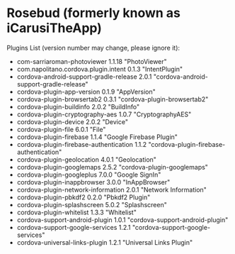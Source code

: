 # Rosebud (formerly known as iCarusiTheApp)

Plugins List (version number may change, please ignore it):

- com-sarriaroman-photoviewer 1.1.18 "PhotoViewer"
- com.napolitano.cordova.plugin.intent 0.1.3 "IntentPlugin"
- cordova-android-support-gradle-release 2.0.1 "cordova-android-support-gradle-release"
- cordova-plugin-app-version 0.1.9 "AppVersion"
- cordova-plugin-browsertab2 0.3.1 "cordova-plugin-browsertab2"
- cordova-plugin-buildinfo 2.0.2 "BuildInfo"
- cordova-plugin-cryptography-aes 1.0.7 "CryptographyAES"
- cordova-plugin-device 2.0.2 "Device"
- cordova-plugin-file 6.0.1 "File"
- cordova-plugin-firebase 1.1.4 "Google Firebase Plugin"
- cordova-plugin-firebase-authentication 1.1.2 "cordova-plugin-firebase-authentication"
- cordova-plugin-geolocation 4.0.1 "Geolocation"
- cordova-plugin-googlemaps 2.5.2 "cordova-plugin-googlemaps"
- cordova-plugin-googleplus 7.0.0 "Google SignIn"
- cordova-plugin-inappbrowser 3.0.0 "InAppBrowser"
- cordova-plugin-network-information 2.0.1 "Network Information"
- cordova-plugin-pbkdf2 0.2.0 "Pbkdf2 Plugin"
- cordova-plugin-splashscreen 5.0.2 "Splashscreen"
- cordova-plugin-whitelist 1.3.3 "Whitelist"
- cordova-support-android-plugin 1.0.1 "cordova-support-android-plugin"
- cordova-support-google-services 1.2.1 "cordova-support-google-services"
- cordova-universal-links-plugin 1.2.1 "Universal Links Plugin"
